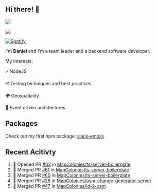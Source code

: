 ## Hi there! 👋
<p>
  <img src="https://i.imgur.com/agb7xe9.png" />
</p>
<p>
  <img src="https://github-readme-stats.vercel.app/api?username=syncush&theme=tokyonight">
</p>

[![Spotify](https://novatorem-rust.vercel.app/api/spotify)](https://open.spotify.com/user/syncush)

I'm **Daniel** and I'm a team leader and a backend software developer.

My interests:

⚡ NodeJS

☑️ Testing techniques and best practices

🌍 Geospatiality

🧠 Event driven architectures

## Packages
Check out my first npm package: [slack-emojis](https://www.npmjs.com/package/slack-emojis)

## Recent Acitivty
<!--START_SECTION:activity-->
1. 💪 Opened PR [#62](https://github.com/MapColonies/ts-server-boilerplate/pull/62) in [MapColonies/ts-server-boilerplate](https://github.com/MapColonies/ts-server-boilerplate)
2. 🎉 Merged PR [#61](https://github.com/MapColonies/ts-server-boilerplate/pull/61) in [MapColonies/ts-server-boilerplate](https://github.com/MapColonies/ts-server-boilerplate)
3. 🎉 Merged PR [#60](https://github.com/MapColonies/ts-server-boilerplate/pull/60) in [MapColonies/ts-server-boilerplate](https://github.com/MapColonies/ts-server-boilerplate)
4. 🎉 Merged PR [#26](https://github.com/MapColonies/osm-change-generator-server/pull/26) in [MapColonies/osm-change-generator-server](https://github.com/MapColonies/osm-change-generator-server)
5. 🎉 Merged PR [#47](https://github.com/MapColonies/id-2-osm/pull/47) in [MapColonies/id-2-osm](https://github.com/MapColonies/id-2-osm)
<!--END_SECTION:activity-->
